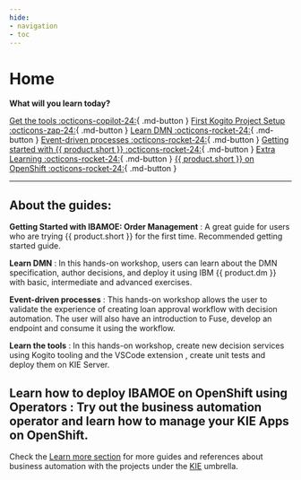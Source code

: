 ```yaml
---
hide:
- navigation
- toc
---
```


# Home

**What will you learn today?**

[Get the tools :octicons-copilot-24:](guided_exercises/00_get_tools/introduction.md){ .md-button }
[First Kogito Project Setup :octicons-zap-24:](guided_exercises/01_getting_started/introduction.md){ .md-button }
[Learn DMN :octicons-rocket-24:](guided_exercises/dmn/introduction.md){ .md-button }
[Event-driven processes :octicons-rocket-24:](guided_exercises/bam_kafka/00_introduction.md){ .md-button }
[Getting started with {{ product.short }} :octicons-rocket-24:](guided_exercises/order_management/try-order-management-app.md){ .md-button }
[Extra Learning :octicons-rocket-24:](guided_exercises/tools/introduction.md){ .md-button }
[{{ product.short }} on OpenShift :octicons-rocket-24:](guided_exercises/operator/introduction.md){ .md-button }

---

## About the guides:

**Getting Started with IBAMOE: Order Management**
: A great guide for users who are trying {{ product.short }} for the first time. Recommended getting started guide.

**Learn DMN**
: In this hands-on workshop, users can learn about the DMN specification, author decisions, and deploy it using IBM {{ product.dm }} with basic, intermediate and advanced exercises. 

**Event-driven processes**
: This hands-on workshop allows the user to validate the experience of creating loan approval workflow with decision automation. The user will also have an introduction to Fuse, develop an endpoint and consume it using the workflow. 

**Learn the tools**
: In this hands-on workshop, create new decision services using Kogito tooling and the VSCode extension , create unit tests and deploy them on KIE Server.

**Learn how to deploy IBAMOE on OpenShift using Operators**
:  Try out the business automation operator and learn how to manage your KIE Apps on OpenShift.
---

Check the [Learn more section](more.md) for more guides and references about business automation with the projects under the [KIE](kie.org) umbrella. 
